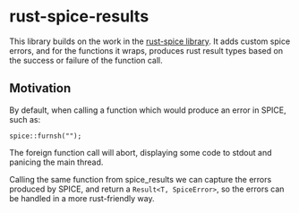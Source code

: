 # rust-spice-results

This library builds on the work in the [rust-spice library](https://github.com/GregoireHENRY/rust-spice). It adds custom spice errors, and for the functions it wraps, produces rust result types based on the success or failure of the function call.

## Motivation
By default, when calling a function which would produce an error in SPICE, such as:

```
spice::furnsh("");
```

The foreign function call will abort, displaying some code to stdout and panicing the main thread. 

Calling the same function from spice_results we can capture the errors produced by SPICE, and return a `Result<T, SpiceError>`, so the errors can be handled in a more rust-friendly way. 
